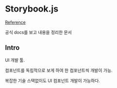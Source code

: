 # Storybook.js 

[Reference](https://storybook.js.org)

공식 docs를 보고 내용을 정리한 문서

## Intro 

UI 개발 툴. 

컴포넌트를 독립적으로 보게 하여 한 컴포넌트씩 개발이 가능.

복잡한 기술 스택없이도 UI 컴포넌트 개발이 가능하다.

